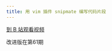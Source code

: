 ```yaml
---
title: 用 vim 插件 snipmate 编写代码片段
---
```


[到 B 站观看视频](https://www.bilibili.com/video/av88365060/)

改进版在第61期
